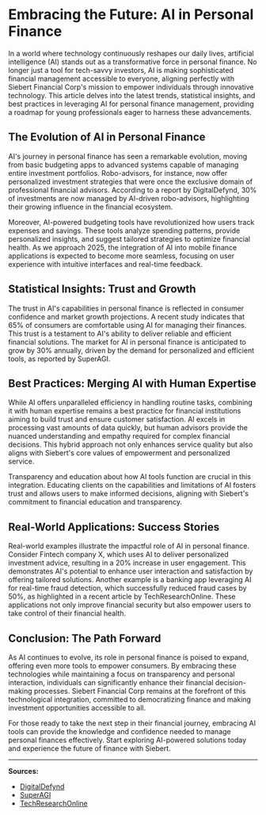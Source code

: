 # Embracing the Future: AI in Personal Finance

In a world where technology continuously reshapes our daily lives, artificial intelligence (AI) stands out as a transformative force in personal finance. No longer just a tool for tech-savvy investors, AI is making sophisticated financial management accessible to everyone, aligning perfectly with Siebert Financial Corp's mission to empower individuals through innovative technology. This article delves into the latest trends, statistical insights, and best practices in leveraging AI for personal finance management, providing a roadmap for young professionals eager to harness these advancements.

## The Evolution of AI in Personal Finance

AI's journey in personal finance has seen a remarkable evolution, moving from basic budgeting apps to advanced systems capable of managing entire investment portfolios. Robo-advisors, for instance, now offer personalized investment strategies that were once the exclusive domain of professional financial advisors. According to a report by DigitalDefynd, 30% of investments are now managed by AI-driven robo-advisors, highlighting their growing influence in the financial ecosystem.

Moreover, AI-powered budgeting tools have revolutionized how users track expenses and savings. These tools analyze spending patterns, provide personalized insights, and suggest tailored strategies to optimize financial health. As we approach 2025, the integration of AI into mobile finance applications is expected to become more seamless, focusing on user experience with intuitive interfaces and real-time feedback.

## Statistical Insights: Trust and Growth

The trust in AI's capabilities in personal finance is reflected in consumer confidence and market growth projections. A recent study indicates that 65% of consumers are comfortable using AI for managing their finances. This trust is a testament to AI's ability to deliver reliable and efficient financial solutions. The market for AI in personal finance is anticipated to grow by 30% annually, driven by the demand for personalized and efficient tools, as reported by SuperAGI.

## Best Practices: Merging AI with Human Expertise

While AI offers unparalleled efficiency in handling routine tasks, combining it with human expertise remains a best practice for financial institutions aiming to build trust and ensure customer satisfaction. AI excels in processing vast amounts of data quickly, but human advisors provide the nuanced understanding and empathy required for complex financial decisions. This hybrid approach not only enhances service quality but also aligns with Siebert's core values of empowerment and personalized service.

Transparency and education about how AI tools function are crucial in this integration. Educating clients on the capabilities and limitations of AI fosters trust and allows users to make informed decisions, aligning with Siebert's commitment to financial education and transparency.

## Real-World Applications: Success Stories

Real-world examples illustrate the impactful role of AI in personal finance. Consider Fintech company X, which uses AI to deliver personalized investment advice, resulting in a 20% increase in user engagement. This demonstrates AI's potential to enhance user interaction and satisfaction by offering tailored solutions. Another example is a banking app leveraging AI for real-time fraud detection, which successfully reduced fraud cases by 50%, as highlighted in a recent article by TechResearchOnline. These applications not only improve financial security but also empower users to take control of their financial health.

## Conclusion: The Path Forward

As AI continues to evolve, its role in personal finance is poised to expand, offering even more tools to empower consumers. By embracing these technologies while maintaining a focus on transparency and personal interaction, individuals can significantly enhance their financial decision-making processes. Siebert Financial Corp remains at the forefront of this technological integration, committed to democratizing finance and making investment opportunities accessible to all.

For those ready to take the next step in their financial journey, embracing AI tools can provide the knowledge and confidence needed to manage personal finances effectively. Start exploring AI-powered solutions today and experience the future of finance with Siebert.

---

**Sources:**
- [DigitalDefynd](https://digitaldefynd.com/IQ/ai-and-the-future-of-personal-finance/)
- [SuperAGI](https://superagi.com/future-of-budgeting-trends-and-innovations-in-ai-powered-personal-finance-tools-for-2025/)
- [TechResearchOnline](https://techresearchonline.com/blog/ai-personal-finance/)